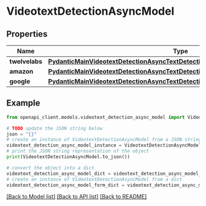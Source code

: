 # VideotextDetectionAsyncModel


## Properties

Name | Type | Description | Notes
------------ | ------------- | ------------- | -------------
**twelvelabs** | [**PydanticMainVideotextDetectionAsyncTextDetectionAsyncDataClass94559370222656**](PydanticMainVideotextDetectionAsyncTextDetectionAsyncDataClass94559370222656.md) |  | [optional] 
**amazon** | [**PydanticMainVideotextDetectionAsyncTextDetectionAsyncDataClass94559370196848**](PydanticMainVideotextDetectionAsyncTextDetectionAsyncDataClass94559370196848.md) |  | [optional] 
**google** | [**PydanticMainVideotextDetectionAsyncTextDetectionAsyncDataClass94559370278128**](PydanticMainVideotextDetectionAsyncTextDetectionAsyncDataClass94559370278128.md) |  | [optional] 

## Example

```python
from openapi_client.models.videotext_detection_async_model import VideotextDetectionAsyncModel

# TODO update the JSON string below
json = "{}"
# create an instance of VideotextDetectionAsyncModel from a JSON string
videotext_detection_async_model_instance = VideotextDetectionAsyncModel.from_json(json)
# print the JSON string representation of the object
print(VideotextDetectionAsyncModel.to_json())

# convert the object into a dict
videotext_detection_async_model_dict = videotext_detection_async_model_instance.to_dict()
# create an instance of VideotextDetectionAsyncModel from a dict
videotext_detection_async_model_form_dict = videotext_detection_async_model.from_dict(videotext_detection_async_model_dict)
```
[[Back to Model list]](../README.md#documentation-for-models) [[Back to API list]](../README.md#documentation-for-api-endpoints) [[Back to README]](../README.md)


